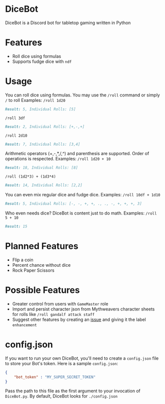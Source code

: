 # DiceBot
DiceBot is a Discord bot for tabletop gaming written in Python

# Features
  - Roll dice using formulas
  - Supports fudge dice with `ndf`

# Usage
You can roll dice using formulas. You may use the `/roll` command or simply `/` to roll
Examples:
`/roll 1d20`
```markdown
Result: 5, Individual Rolls: [5]
```
`/roll 3df`
```markdown
Result: 2, Individual Rolls: [+,-,+]
```
`/roll 2d10`
```markdown
Result: 7, Individual Rolls: [3,4]
```
Arithmetic operators (+,-,*,/,^) and parenthesis are supported. Order of operations is respected.
Examples:
`/roll 1d20 + 10`
```markdown
Result: 18, Individual Rolls: [8]
```
`/roll (1d2*3) + (1d3*4)`
```markdown
Result: 14, Individual Rolls: [2,2]
```
You can even mix regular dice and fudge dice.
Examples:
`/roll 10df + 1d10`
```markdown
Result: 5, Individual Rolls: [-, -, +, +, ., ., -, +, +, +, 3]
```
Who even needs dice? DiceBot is content just to do math.
Examples:
`/roll 5 + 10`
```markdown
Result: 15
```
# Planned Features
  - Flip a coin
  - Percent chance without dice
  - Rock Paper Scissors

# Possible Features
  - Greater control from users with `GameMaster` role
  - Import and persist character json from Mythweavers character sheets for rolls like `/roll gandalf attack staff`
  - Suggest other features by creating an [issue](https://github.com/TravisAGengler/DiceBot/issues) and giving it the label `enhancement`

# config.json
If you want to run your own DiceBot, you'll need to create a `config.json` file to store your Bot's token. Here is a sample `config.json`:
```json
{
	"bot_token" : "MY_SUPER_SECRET_TOKEN"
}
```
Pass the path to this file as the first argument to your invocation of `DiceBot.py`. By default, DiceBot looks for `./config.json`
